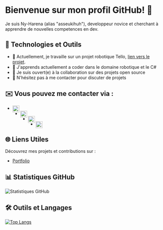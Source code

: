 # **Bienvenue sur mon profil GitHub!** 👋

Je suis Ny-Harena (alias "asseukihuh"), developpeur novice et cherchant à apprendre de nouvelles competences en dev.

## 🚀 Technologies et Outils

- 🔭 Actuellement, je travaille sur un projet robotique Tello, [lien vers le projet](https://github.com/asseukihuh/TELLOPYATELIERSCIENTIFIQUE).
- 🌱 J'apprends actuellement a coder dans le domaine robotique et le C#
- 👯 Je suis ouvert(e) à la collaboration sur des projets open source
- 💬 N'hésitez pas à me contacter pour discuter de projets

## ✉️ Vous pouvez me contacter via :

- [<img align="left" alt="Gmail" width="22px" src="https://simpleicons.org/icons/gmail.svg" />](mailto:ny.rktv@gmail.com)
- [<img align="left" alt="LinkedIn" width="22px" src="https://simpleicons.org/icons/linkedin.svg" />](https://www.linkedin.com/in/ny-harena-rakotovao-661975296/)
- [<img align="left" alt="Discord" width="22px" src="https://simpleicons.org/icons/discord.svg" />](https://discordapp.com/users/351614425125617665)
- [<img align="left" alt="Instagram" width="22px" src="https://simpleicons.org/icons/instagram.svg" />](https://www.instagram.com/ny_rktv/)

## 🌐 Liens Utiles

Découvrez mes projets et contributions sur :

- [Portfolio](https://)

## 📊 Statistiques GitHub

![Statistiques GitHub](https://github-readme-stats.vercel.app/api?username=asseukihuh&show_icons=true&theme=dark)

## 🛠️ Outils et Langages

[![Top Langs](https://github-readme-stats.vercel.app/api/top-langs/?username=asseukihuh&layout=compact&theme=dark)](https://github.com/asseukihuh)
